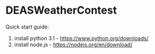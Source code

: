 # DEASWeatherContest

Quick start guide:
1) install python 3.1 - https://www.python.org/downloads/
2) install node.js - https://nodejs.org/en/download/

